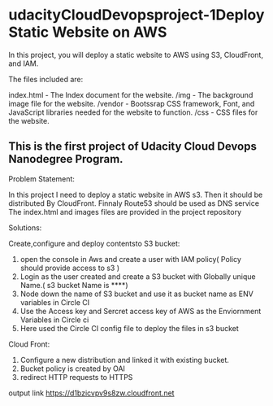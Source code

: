 # udacityCloudDevopsproject-1Deploy Static Website on AWS

In this project, you will deploy a static website to AWS using S3, CloudFront, and IAM.

The files included are: 

index.html - The Index document for the website.
/img - The background image file for the website.
/vendor - Bootssrap CSS framework, Font, and JavaScript libraries needed for the website to function.
/css - CSS files for the website.


## This is the first project of Udacity Cloud Devops Nanodegree Program.

Problem Statement:

In this project I need to deploy a static website in AWS s3. Then it should be distributed By CloudFront. Finnaly Route53 should be used as DNS service
The index.html and images files are provided in the project repository

Solutions:


Create,configure and deploy contentsto S3 bucket:

1. open the console in Aws and create a user with IAM policy( Policy should provide access to s3 )
2. Login as the user created and create a S3 bucket with Globally unique Name.( s3 bucket Name is ****)
3. Node down the name of S3 bucket and use it as bucket name as ENV variables in Circle CI
4. Use the Access key and Sercret access key of AWS as the Enviornment Variables in Circle ci
5. Here used the Circle CI config file to deploy the files in s3 bucket

Cloud Front:

1. Configure a new distribution and linked it with existing bucket. 
2. Bucket policy is created by OAI
3. redirect HTTP requests to HTTPS

output link https://d1bzicvpv9s8zw.cloudfront.net
